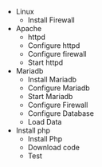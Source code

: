- Linux
    + Install Firewall
- Apache
    + httpd
    + Configure httpd
    + Configure firewall
    + Start httpd
- Mariadb
    + Install Mariadb
    + Configure Mariadb
    + Start Mariadb
    + Configure Firewall
    + Configure Database
    + Load Data
- Install php
    + Install Php
    + Download code
    + Test
    